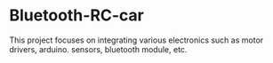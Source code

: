 # Bluetooth-RC-car
This project focuses on integrating various electronics such as motor drivers, arduino. sensors, bluetooth module, etc.
